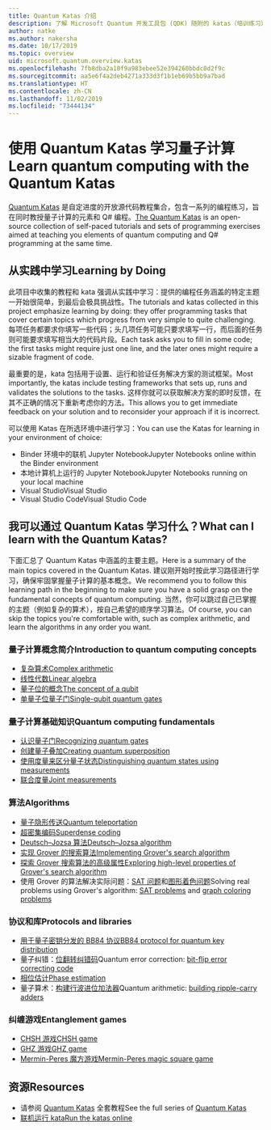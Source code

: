 ```yaml
---
title: Quantum Katas 介绍
description: 了解 Microsoft Quantum 开发工具包 (QDK) 随附的 katas（培训练习）
author: natke
ms.author: nakersha
ms.date: 10/17/2019
ms.topic: overview
uid: microsoft.quantum.overview.katas
ms.openlocfilehash: 7fb8dba2a10f9a983ebee52e394260bbdc0d2f9c
ms.sourcegitcommit: aa5e6f4a2deb4271a333d3f1b1eb69b5bb9a7bad
ms.translationtype: HT
ms.contentlocale: zh-CN
ms.lasthandoff: 11/02/2019
ms.locfileid: "73444134"
---
```

# <a name="learn-quantum-computing-with-the-quantum-katas"></a><span data-ttu-id="a14a6-103">使用 Quantum Katas 学习量子计算</span><span class="sxs-lookup"><span data-stu-id="a14a6-103">Learn quantum computing with the Quantum Katas</span></span>

<span data-ttu-id="a14a6-104">[Quantum Katas](https://github.com/Microsoft/QuantumKatas/) 是自定进度的开放源代码教程集合，包含一系列的编程练习，旨在同时教授量子计算的元素和 Q# 编程。</span><span class="sxs-lookup"><span data-stu-id="a14a6-104">[The Quantum Katas](https://github.com/Microsoft/QuantumKatas/) is an open-source collection of self-paced tutorials and sets of programming exercises aimed at teaching you elements of quantum computing and Q# programming at the same time.</span></span>

## <a name="learning-by-doing"></a><span data-ttu-id="a14a6-105">从实践中学习</span><span class="sxs-lookup"><span data-stu-id="a14a6-105">Learning by Doing</span></span>

<span data-ttu-id="a14a6-106">此项目中收集的教程和 kata 强调从实践中学习：提供的编程任务涵盖的特定主题一开始很简单，到最后会极具挑战性。</span><span class="sxs-lookup"><span data-stu-id="a14a6-106">The tutorials and katas collected in this project emphasize learning by doing: they offer programming tasks that cover certain topics which progress from very simple to quite challenging.</span></span> <span data-ttu-id="a14a6-107">每项任务都要求你填写一些代码；头几项任务可能只要求填写一行，而后面的任务则可能要求填写相当大的代码片段。</span><span class="sxs-lookup"><span data-stu-id="a14a6-107">Each task asks you to fill in some code; the first tasks might require just one line, and the later ones might require a sizable fragment of code.</span></span>

<span data-ttu-id="a14a6-108">最重要的是，kata 包括用于设置、运行和验证任务解决方案的测试框架。</span><span class="sxs-lookup"><span data-stu-id="a14a6-108">Most importantly, the katas include testing frameworks that sets up, runs and validates the solutions to the tasks.</span></span> <span data-ttu-id="a14a6-109">这样你就可以获取解决方案的即时反馈，在其不正确的情况下重新考虑你的方法。</span><span class="sxs-lookup"><span data-stu-id="a14a6-109">This allows you to get immediate feedback on your solution and to reconsider your approach if it is incorrect.</span></span>

<span data-ttu-id="a14a6-110">可以使用 Katas 在所选环境中进行学习：</span><span class="sxs-lookup"><span data-stu-id="a14a6-110">You can use the Katas for learning in your environment of choice:</span></span>

* <span data-ttu-id="a14a6-111">Binder 环境中的联机 Jupyter Notebook</span><span class="sxs-lookup"><span data-stu-id="a14a6-111">Jupyter Notebooks online within the Binder environment</span></span>
* <span data-ttu-id="a14a6-112">本地计算机上运行的 Jupyter Notebook</span><span class="sxs-lookup"><span data-stu-id="a14a6-112">Jupyter Notebooks running on your local machine</span></span>
* <span data-ttu-id="a14a6-113">Visual Studio</span><span class="sxs-lookup"><span data-stu-id="a14a6-113">Visual Studio</span></span>
* <span data-ttu-id="a14a6-114">Visual Studio Code</span><span class="sxs-lookup"><span data-stu-id="a14a6-114">Visual Studio Code</span></span>

## <a name="what-can-i-learn-with-the-quantum-katas"></a><span data-ttu-id="a14a6-115">我可以通过 Quantum Katas 学习什么？</span><span class="sxs-lookup"><span data-stu-id="a14a6-115">What can I learn with the Quantum Katas?</span></span>

<span data-ttu-id="a14a6-116">下面汇总了 Quantum Katas 中涵盖的主要主题。</span><span class="sxs-lookup"><span data-stu-id="a14a6-116">Here is a summary of the main topics covered in the Quantum Katas.</span></span> <span data-ttu-id="a14a6-117">建议刚开始时按此学习路径进行学习，确保牢固掌握量子计算的基本概念。</span><span class="sxs-lookup"><span data-stu-id="a14a6-117">We recommend you to follow this learning path in the beginning to make sure you have a solid grasp on the fundamental concepts of quantum computing.</span></span> <span data-ttu-id="a14a6-118">当然，你可以跳过自己已掌握的主题（例如复杂的算术），按自己希望的顺序学习算法。</span><span class="sxs-lookup"><span data-stu-id="a14a6-118">Of course, you can skip the topics you're comfortable with, such as complex arithmetic, and learn the algorithms in any order you want.</span></span>

### <a name="introduction-to-quantum-computing-concepts"></a><span data-ttu-id="a14a6-119">量子计算概念简介</span><span class="sxs-lookup"><span data-stu-id="a14a6-119">Introduction to quantum computing concepts</span></span>

* [<span data-ttu-id="a14a6-120">复杂算术</span><span class="sxs-lookup"><span data-stu-id="a14a6-120">Complex arithmetic</span></span>](https://github.com/microsoft/QuantumKatas/blob/master/tutorials/ComplexArithmetic)
* [<span data-ttu-id="a14a6-121">线性代数</span><span class="sxs-lookup"><span data-stu-id="a14a6-121">Linear algebra</span></span>](https://github.com/microsoft/QuantumKatas/blob/master/tutorials/LinearAlgebra)
* [<span data-ttu-id="a14a6-122">量子位的概念</span><span class="sxs-lookup"><span data-stu-id="a14a6-122">The concept of a qubit</span></span>](https://github.com/microsoft/QuantumKatas/blob/master/tutorials/Qubit)
* [<span data-ttu-id="a14a6-123">单量子位量子门</span><span class="sxs-lookup"><span data-stu-id="a14a6-123">Single-qubit quantum gates</span></span>](https://github.com/microsoft/QuantumKatas/blob/master/tutorials/SingleQubitGates)

### <a name="quantum-computing-fundamentals"></a><span data-ttu-id="a14a6-124">量子计算基础知识</span><span class="sxs-lookup"><span data-stu-id="a14a6-124">Quantum computing fundamentals</span></span>

* [<span data-ttu-id="a14a6-125">认识量子门</span><span class="sxs-lookup"><span data-stu-id="a14a6-125">Recognizing quantum gates</span></span>](https://github.com/microsoft/QuantumKatas/tree/master/BasicGates)
* [<span data-ttu-id="a14a6-126">创建量子叠加</span><span class="sxs-lookup"><span data-stu-id="a14a6-126">Creating quantum superposition</span></span>](https://github.com/microsoft/QuantumKatas/tree/master/Superposition)
* [<span data-ttu-id="a14a6-127">使用度量来区分量子状态</span><span class="sxs-lookup"><span data-stu-id="a14a6-127">Distinguishing quantum states using measurements</span></span>](https://github.com/microsoft/QuantumKatas/tree/master/Measurements)
* [<span data-ttu-id="a14a6-128">联合度量</span><span class="sxs-lookup"><span data-stu-id="a14a6-128">Joint measurements</span></span>](https://github.com/microsoft/QuantumKatas/tree/master/JointMeasurements)

### <a name="algorithms"></a><span data-ttu-id="a14a6-129">算法</span><span class="sxs-lookup"><span data-stu-id="a14a6-129">Algorithms</span></span>

* [<span data-ttu-id="a14a6-130">量子隐形传送</span><span class="sxs-lookup"><span data-stu-id="a14a6-130">Quantum teleportation</span></span>](https://github.com/microsoft/QuantumKatas/tree/master/Teleportation)
* [<span data-ttu-id="a14a6-131">超密集编码</span><span class="sxs-lookup"><span data-stu-id="a14a6-131">Superdense coding</span></span>](https://github.com/microsoft/QuantumKatas/tree/master/SuperdenseCoding)
* [<span data-ttu-id="a14a6-132">Deutsch–Jozsa 算法</span><span class="sxs-lookup"><span data-stu-id="a14a6-132">Deutsch–Jozsa algorithm</span></span>](https://github.com/microsoft/QuantumKatas/blob/master/tutorials/DeutschJozsaAlgorithm)
* [<span data-ttu-id="a14a6-133">实现 Grover 的搜索算法</span><span class="sxs-lookup"><span data-stu-id="a14a6-133">Implementing Grover's search algorithm</span></span>](https://github.com/microsoft/QuantumKatas/tree/master/GroversAlgorithm)
* [<span data-ttu-id="a14a6-134">探索 Grover 搜索算法的高级属性</span><span class="sxs-lookup"><span data-stu-id="a14a6-134">Exploring high-level properties of Grover's search algorithm</span></span>](https://github.com/microsoft/QuantumKatas/blob/master/tutorials/ExploringGroversAlgorithm)
* <span data-ttu-id="a14a6-135">使用 Grover 的算法解决实际问题：[SAT 问题](https://github.com/microsoft/QuantumKatas/blob/master/SolveSATWithGrover)和[图形着色问题](https://github.com/microsoft/QuantumKatas/blob/master/GraphColoring)</span><span class="sxs-lookup"><span data-stu-id="a14a6-135">Solving real problems using Grover's algorithm: [SAT problems](https://github.com/microsoft/QuantumKatas/blob/master/SolveSATWithGrover) and [graph coloring problems](https://github.com/microsoft/QuantumKatas/blob/master/GraphColoring)</span></span>

### <a name="protocols-and-libraries"></a><span data-ttu-id="a14a6-136">协议和库</span><span class="sxs-lookup"><span data-stu-id="a14a6-136">Protocols and libraries</span></span>

* [<span data-ttu-id="a14a6-137">用于量子密钥分发的 BB84 协议</span><span class="sxs-lookup"><span data-stu-id="a14a6-137">BB84 protocol for quantum key distribution</span></span>](https://github.com/microsoft/QuantumKatas/tree/master/KeyDistribution_BB84)
* <span data-ttu-id="a14a6-138">量子纠错：[位翻转纠错码](https://github.com/microsoft/QuantumKatas/tree/master/QEC_BitFlipCode)</span><span class="sxs-lookup"><span data-stu-id="a14a6-138">Quantum error correction: [bit-flip error correcting code](https://github.com/microsoft/QuantumKatas/tree/master/QEC_BitFlipCode)</span></span>
* [<span data-ttu-id="a14a6-139">相位估计</span><span class="sxs-lookup"><span data-stu-id="a14a6-139">Phase estimation</span></span>](https://github.com/microsoft/QuantumKatas/blob/master/PhaseEstimation)
* <span data-ttu-id="a14a6-140">量子算术：[构建行波进位加法器](https://github.com/microsoft/QuantumKatas/blob/master/RippleCarryAdder)</span><span class="sxs-lookup"><span data-stu-id="a14a6-140">Quantum arithmetic: [building ripple-carry adders](https://github.com/microsoft/QuantumKatas/blob/master/RippleCarryAdder)</span></span>

### <a name="entanglement-games"></a><span data-ttu-id="a14a6-141">纠缠游戏</span><span class="sxs-lookup"><span data-stu-id="a14a6-141">Entanglement games</span></span>

* [<span data-ttu-id="a14a6-142">CHSH 游戏</span><span class="sxs-lookup"><span data-stu-id="a14a6-142">CHSH game</span></span>](https://github.com/microsoft/QuantumKatas/blob/master/CHSHGame)
* [<span data-ttu-id="a14a6-143">GHZ 游戏</span><span class="sxs-lookup"><span data-stu-id="a14a6-143">GHZ game</span></span>](https://github.com/microsoft/QuantumKatas/blob/master/GHZGame)
* [<span data-ttu-id="a14a6-144">Mermin-Peres 魔方游戏</span><span class="sxs-lookup"><span data-stu-id="a14a6-144">Mermin-Peres magic square game</span></span>](https://github.com/microsoft/QuantumKatas/tree/master/MagicSquareGame)

## <a name="resources"></a><span data-ttu-id="a14a6-145">资源</span><span class="sxs-lookup"><span data-stu-id="a14a6-145">Resources</span></span>

* <span data-ttu-id="a14a6-146">请参阅 [Quantum Katas](https://github.com/microsoft/QuantumKatas) 全套教程</span><span class="sxs-lookup"><span data-stu-id="a14a6-146">See the full series of [Quantum Katas](https://github.com/microsoft/QuantumKatas)</span></span>
* [<span data-ttu-id="a14a6-147">联机运行 kata</span><span class="sxs-lookup"><span data-stu-id="a14a6-147">Run the katas online</span></span>](https://aka.ms/try-quantum-katas)
